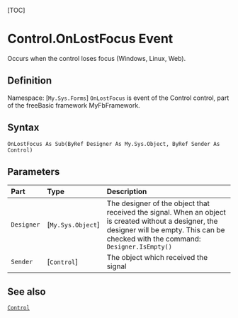[TOC]
# Control.OnLostFocus Event
Occurs when the control loses focus (Windows, Linux, Web).
## Definition
Namespace: [`My.Sys.Forms`]
`OnLostFocus` is event of the Control control, part of the freeBasic framework MyFbFramework.
## Syntax
```freeBasic
OnLostFocus As Sub(ByRef Designer As My.Sys.Object, ByRef Sender As Control)
```

## Parameters

|Part|Type|Description|
| :------------ | :------------ | :------------ |
|`Designer`|[`My.Sys.Object`]|The designer of the object that received the signal. When an object is created without a designer, the designer will be empty. This can be checked with the command: `Designer.IsEmpty()`|
|`Sender`|[`Control`]|The object which received the signal|

## See also
[`Control`](Control.md)
